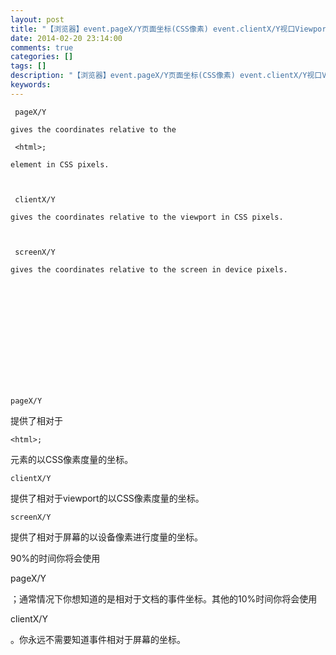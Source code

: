 ```yaml
---
layout: post
title: "【浏览器】event.pageX/Y页面坐标(CSS像素) event.clientX/Y视口Viewport坐标(CSS像素) event.screenX/Y屏幕坐标(屏幕像素)"
date: 2014-02-20 23:14:00 
comments: true
categories: []
tags: []
description: "【浏览器】event.pageX/Y页面坐标(CSS像素) event.clientX/Y视口Viewport坐标(CSS像素) event.screenX/Y屏幕坐标(屏幕像素)"
keywords: 
---
```



 
  
   
   
  
  
   
    
     pageX/Y
    
    gives the coordinates relative to the
    
     <html>;
    
    element in CSS pixels.
   
   
    
     clientX/Y
    
    gives the coordinates relative to the viewport in CSS pixels.
   
   
    
     screenX/Y
    
    gives the coordinates relative to the screen in device pixels.
   
  
 
 
  
   
    
    
   
  
 
 
  
   
    pageX/Y
   
   提供了相对于
   
    <html>;
   
   元素的以CSS像素度量的坐标。
  
 
 
  
 
 
  
   
    clientX/Y
   
   提供了相对于viewport的以CSS像素度量的坐标。
  
 
 
  
 
 
  
   
    screenX/Y
   
   提供了相对于屏幕的以设备像素进行度量的坐标。
  
 
 
  
 
 
  90%的时间你将会使用
  
   pageX/Y
  
  ；通常情况下你想知道的是相对于文档的事件坐标。其他的10%时间你将会使用
  
   clientX/Y
  
  。你永远不需要知道事件相对于屏幕的坐标。
 


